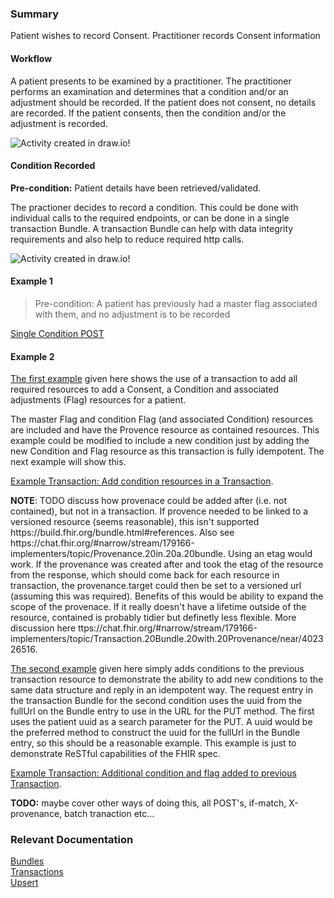 
### Summary

<p>Patient wishes to record Consent. Practitioner records Consent information</p>    

#### Workflow

<p>
A patient presents to be examined by a practitioner.  The practitioner performs an examination and determines that a condition and/or an adjustment should be recorded.  If the patient does not consent, no details are recorded.  If the patient consents, then the condition and/or the adjustment is recorded.
</p>

<div>
    <img style="max-width: 70%" alt="Activity created in draw.io!" src="add-condition.drawio.png"/>
</div>

#### Condition Recorded  

<p>
<b>Pre-condition:</b> Patient details have been retrieved/validated.
</p>   

<p>
The practioner decides to record a condition.  This could be done with individual calls to the required endpoints, or can be done in a single transaction Bundle.  A transaction Bundle can help with data integrity requirements and also help to reduce required http calls.
</p>

<div>
    <img style="max-width: 70%" alt="Activity created in draw.io!" src="condition-recorded-sequence.drawio.png"/>
</div>

#### Example 1  

> Pre-condition: A patient has previously had a master flag associated with them, and no adjustment is to be recorded

[Single Condition POST](todo.html)  

#### Example 2  

<p>
<a href="server-examples.html#example-2">The first example</a> given here shows the use of a transaction to add all required resources to add a Consent, a Condition and associated adjustments (Flag) resources for a patient.  

The master Flag and condition Flag (and associated Condition) resources are included and have the Provence resource as contained resources.  This example could be modified to include a new condition just by adding the new Condition and Flag resource as this transaction is fully idempotent.  The next example will show this.
</p>

[Example Transaction: Add condition resources in a Transaction](Bundle-AddConditionTransactionExample1.html).  

<p>
<b>NOTE</b>: TODO discuss how provenace could be added after (i.e. not contained), but not in a transaction.  If provence needed to be linked to a versioned resource (seems reasonable), this isn't supported https://build.fhir.org/bundle.html#references.  Also see https://chat.fhir.org/#narrow/stream/179166-implementers/topic/Provenance.20in.20a.20bundle.  Using an etag would work.  If the provenance was created after and took the etag of the resource from the response, which should come back for each resource in transaction, the provenance.target could then be set to a versioned url (assuming this was required).  Benefits of this would be ability to expand the scope of the provenace.  If it really doesn't have a lifetime outside of the resource, contained is probably tidier but definetly less flexible.  More discussion here ttps://chat.fhir.org/#narrow/stream/179166-implementers/topic/Transaction.20Bundle.20with.20Provenance/near/402326516.
</p>

<p>
<a href="server-examples.html#example-2">The second example</a> given here simply adds conditions to the previous transaction resource to demonstrate the ability to add new conditions to the same data structure and reply in an idempotent way.  The request entry in the transaction Bundle for the second condition uses the uuid from the fullUrl on the Bundle entry to use in the URL for the PUT method.  The first uses the patient uuid as a search parameter for the PUT.  A uuid would be the preferred method to construct the uuid for the fullUrl in the Bundle entry, so this should be a reasonable example.  This example is just to demonstrate ReSTful capabilities of the FHIR spec.
</p>

[Example Transaction: Additional condition and flag added to previous Transaction](Bundle-AddConditionTransactionExample2.html).  

<p>
<b>TODO:</b> maybe cover other ways of doing this, all POST's, if-match, X-provenance, batch tranaction etc...
</p>

### Relevant Documentation

[Bundles](https://hl7.org/fhir/r4/bundle.html)  
[Transactions](https://hl7.org/fhir/r4/http.html#transaction)  
[Upsert](https://hl7.org/fhir/r4/http.html#upsert)  
